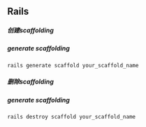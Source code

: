## Rails

##### 创建scaffolding
##### generate scaffolding
```
rails generate scaffold your_scaffold_name
```

##### 删除scaffolding
##### generate scaffolding
```
rails destroy scaffold your_scaffold_name
```